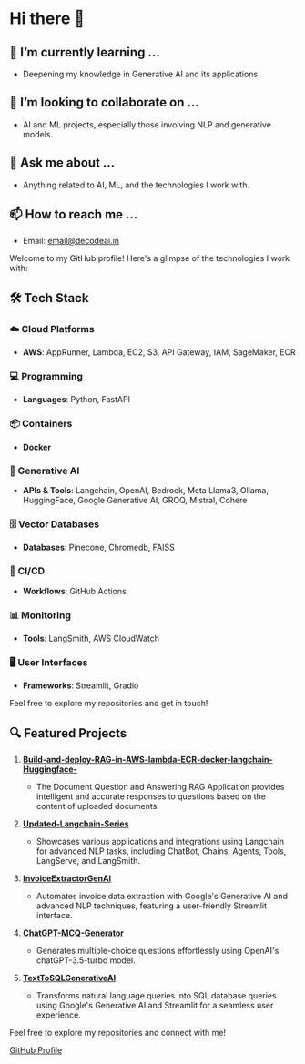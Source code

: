 # Hi there 👋

## 🌱 I’m currently learning ...
- Deepening my knowledge in Generative AI and its applications.

## 👯 I’m looking to collaborate on ...
- AI and ML projects, especially those involving NLP and generative models.

## 💬 Ask me about ...
- Anything related to AI, ML, and the technologies I work with.

## 📫 How to reach me ...
- Email: [email@decodeai.in](mailto:email@decodeai.in)

Welcome to my GitHub profile! Here's a glimpse of the technologies I work with:

## 🛠️ Tech Stack

### ☁️ Cloud Platforms
- **AWS**: AppRunner, Lambda, EC2, S3, API Gateway, IAM, SageMaker, ECR

### 💻 Programming
- **Languages**: Python, FastAPI

### 📦 Containers
- **Docker**

### 🤖 Generative AI
- **APIs & Tools**: Langchain, OpenAI, Bedrock, Meta Llama3, Ollama, HuggingFace, Google Generative AI, GROQ, Mistral, Cohere

### 🗄️ Vector Databases
- **Databases**: Pinecone, Chromedb, FAISS

### 🔄 CI/CD
- **Workflows**: GitHub Actions

### 📊 Monitoring
- **Tools**: LangSmith, AWS CloudWatch

### 🖥️ User Interfaces
- **Frameworks**: Streamlit, Gradio

Feel free to explore my repositories and get in touch!


## 🔍 Featured Projects

1. **[Build-and-deploy-RAG-in-AWS-lambda-ECR-docker-langchain-Huggingface-](https://github.com/manoharpalanisamy/Build-and-deploy-RAG-in-AWS-lambda-ECR-docker-langchain-Huggingface-)**
   - The Document Question and Answering RAG Application provides intelligent and accurate responses to questions based on the content of uploaded documents.

2. **[Updated-Langchain-Series](https://github.com/manoharpalanisamy/Updated-Langchain-Series)**
   - Showcases various applications and integrations using Langchain for advanced NLP tasks, including ChatBot, Chains, Agents, Tools, LangServe, and LangSmith.

3. **[InvoiceExtractorGenAI](https://github.com/manoharpalanisamy/InvoiceExtractorGenAI)**
   - Automates invoice data extraction with Google's Generative AI and advanced NLP techniques, featuring a user-friendly Streamlit interface.

4. **[ChatGPT-MCQ-Generator](https://github.com/manoharpalanisamy/ChatGPT-MCQ-Generator)**
   - Generates multiple-choice questions effortlessly using OpenAI's chatGPT-3.5-turbo model.

5. **[TextToSQLGenerativeAI](https://github.com/manoharpalanisamy/TextToSQLGenerativeAI)**
   - Transforms natural language queries into SQL database queries using Google's Generative AI and Streamlit for a seamless user experience.
  
Feel free to explore my repositories and connect with me!

[GitHub Profile](https://github.com/manoharpalanisamy/)

